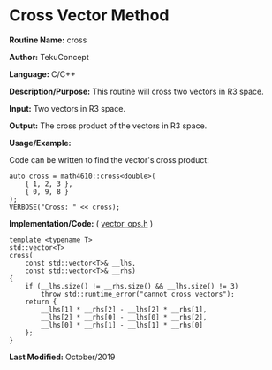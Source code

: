 # Cross Vector Method

**Routine Name:** cross

**Author:** TekuConcept

**Language:** C/C++

**Description/Purpose:** This routine will cross two vectors in R3 space.

**Input:** Two vectors in R3 space.

**Output:** The cross product of the vectors in R3 space.

**Usage/Example:**

Code can be written to find the vector's cross product:

    auto cross = math4610::cross<double>(
        { 1, 2, 3 },
        { 0, 9, 8 }
    );
    VERBOSE("Cross: " << cross);

**Implementation/Code:** ( [vector_ops.h](https://github.com/TekuConcept/math4610/blob/master/modules/include/vector_ops.h) )

    template <typename T>
    std::vector<T>
    cross(
        const std::vector<T>& __lhs,
        const std::vector<T>& __rhs)
    {
        if (__lhs.size() != __rhs.size() && __lhs.size() != 3)
            throw std::runtime_error("cannot cross vectors");
        return {
            __lhs[1] * __rhs[2] - __lhs[2] * __rhs[1],
            __lhs[2] * __rhs[0] - __lhs[0] * __rhs[2],
            __lhs[0] * __rhs[1] - __lhs[1] * __rhs[0]
        };
    }

**Last Modified:** October/2019
